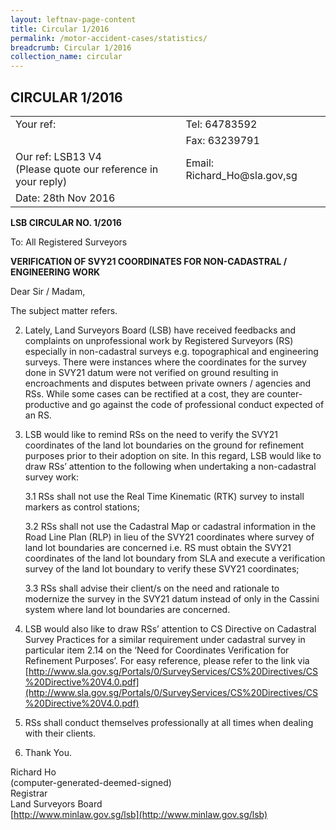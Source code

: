 ```yaml
---
layout: leftnav-page-content
title: Circular 1/2016 
permalink: /motor-accident-cases/statistics/
breadcrumb: Circular 1/2016 
collection_name: circular
---
```


CIRCULAR 1/2016
---

<table>
  <tr>
    <td>Your ref:</td>
    <td>Tel: 64783592</td>
  </tr>
  <tr>
    <td></td>
    <td>Fax: 63239791</td>
  </tr>
  <tr>
    <td>Our ref: LSB13 V4<br>(Please quote our reference in your reply)</td>
    <td>Email: Richard_Ho@sla.gov,sg</td>
  </tr>
  <tr>
    <td>Date: 28th Nov 2016</td>
    <td></td>
  </tr>
</table>

**LSB CIRCULAR NO. 1/2016**

To: All Registered Surveyors

**VERIFICATION OF SVY21 COORDINATES FOR NON-CADASTRAL / ENGINEERING WORK**

Dear Sir / Madam,

The subject matter refers.

2. Lately, Land Surveyors Board (LSB) have received feedbacks and complaints on unprofessional work by Registered Surveyors (RS) especially in non-cadastral surveys e.g. topographical and engineering surveys. There were instances where the coordinates for the survey done in SVY21 datum were not verified on ground resulting in encroachments and disputes between private owners / agencies and RSs. While some cases can be rectified at a cost, they are counter-productive and go against the code of professional conduct expected of an RS. 

3. LSB would like to remind RSs on the need to verify the SVY21 coordinates of the land lot boundaries on the ground for refinement purposes prior to their adoption on site. In this regard, LSB would like to draw RSs’ attention to the following when undertaking a non-cadastral survey work:   

    3.1 RSs shall not use the Real Time Kinematic (RTK) survey to install markers as control stations;

    3.2  RSs shall not use the Cadastral Map or cadastral information in the Road Line Plan (RLP) in lieu of the SVY21 coordinates where survey of land lot boundaries are concerned i.e. RS must obtain the SVY21 coordinates of the land lot boundary from SLA and execute a verification survey of the land lot boundary to verify these SVY21 coordinates;

    3.3  RSs shall advise their client/s on the need and rationale to modernize the survey in the SVY21 datum instead of only in the Cassini system where land lot boundaries are concerned.

4. LSB would also like to draw RSs’ attention to CS Directive on Cadastral Survey Practices for a similar requirement under cadastral survey in particular item 2.14 on the ‘Need for Coordinates Verification for Refinement Purposes’. For easy reference, please refer to the link via [http://www.sla.gov.sg/Portals/0/SurveyServices/CS%20Directives/CS%20Directive%20V4.0.pdf](http://www.sla.gov.sg/Portals/0/SurveyServices/CS%20Directives/CS%20Directive%20V4.0.pdf)

5. RSs shall conduct themselves professionally at all times when dealing with their clients. 

6. Thank You.

Richard Ho<br>
(computer-generated-deemed-signed)<br>
Registrar<br>
Land Surveyors Board<br>
[http://www.minlaw.gov.sg/lsb](http://www.minlaw.gov.sg/lsb)

